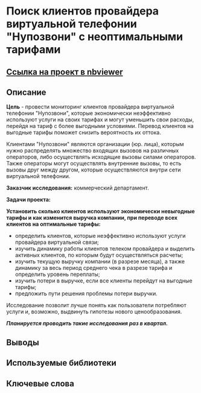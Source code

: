# Поиск клиентов провайдера виртуальной телефонии "Нупозвони" с неоптимальными тарифами 

## [Ссылка на проект в nbviewer](https://nbviewer.org/github/KSingular/yp_da_projects/blob/dffa895c4d071e36d847cbb923fe0adba4bf1d4d/set_12_final_telecom/set_12_final_telecom.ipynb)

## Описание
**Цель** - провести мониторинг клиентов провайдера виртуальной телефонии "Нупозвони", которые экономически неэффективно используют услуги на своих тарифах и могут уменьшить свои расходы, перейдя на тариф с более выгодными условиями. Перевод клиентов на выгодные тарифы поможет снизить вероятность их оттока. 

Клиентами "Нупозвони" являются организации (юр. лица), которым нужно распределять множество входящих вызовов на различных операторов, либо осуществлять исходящие вызовы силами операторов. Также операторы могут осуществлять внутренние вызовы, то есть вызовы друг между другом, которые осуществляются внутри сети виртуальной телефонии.

**Заказчик исследования:** коммерческий департамент.

**Задачи проекта:**

**Установить сколько клиентов используют экономически невыгодные тарифы и как изменится выручка компании, при переводе всех клиентов на оптимальные тарифы:**
 - определить клиентов, которые неэффективно используют услуги провайдера виртуальной связи;
 - изучить динамику работы клиентов телеком провайдера и выделить активных клиентов, по которым будут осуществляться расчеты;
 - изучить текущую выручку компании (в разрезе месяца), а также динамику за весь период среднего чека в разрезе тарифа и определить уровень переплаты;
 - изучить потери в выручке, если все клиенты перейдут на выгодные тарифы;
 - предложить пути решения проблемы потери выручки.

Исследование позволит лучше понять как пользователи потребляют услуги и, возможно, выдвинуть гипотезы нового ценообразования.  

***Планируется проводить такие исследования раз в квартал.***

## Выводы 


## Используемые библиотеки


## Ключевые слова
